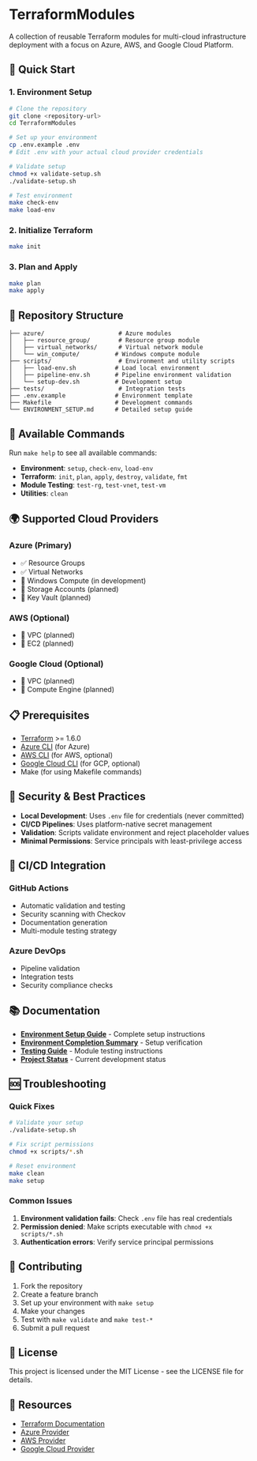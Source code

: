 # TerraformModules

A collection of reusable Terraform modules for multi-cloud infrastructure deployment with a focus on Azure, AWS, and Google Cloud Platform.

## 🚀 Quick Start

### 1. Environment Setup
```bash
# Clone the repository
git clone <repository-url>
cd TerraformModules

# Set up your environment
cp .env.example .env
# Edit .env with your actual cloud provider credentials

# Validate setup
chmod +x validate-setup.sh
./validate-setup.sh

# Test environment
make check-env
make load-env
```

### 2. Initialize Terraform
```bash
make init
```

### 3. Plan and Apply
```bash
make plan
make apply
```

## 📁 Repository Structure

```
├── azure/                     # Azure modules
│   ├── resource_group/        # Resource group module
│   ├── virtual_networks/      # Virtual network module
│   └── win_compute/          # Windows compute module
├── scripts/                   # Environment and utility scripts
│   ├── load-env.sh           # Load local environment
│   ├── pipeline-env.sh       # Pipeline environment validation
│   └── setup-dev.sh          # Development setup
├── tests/                     # Integration tests
├── .env.example              # Environment template
├── Makefile                  # Development commands
└── ENVIRONMENT_SETUP.md      # Detailed setup guide
```

## 🔧 Available Commands

Run `make help` to see all available commands:

- **Environment**: `setup`, `check-env`, `load-env`
- **Terraform**: `init`, `plan`, `apply`, `destroy`, `validate`, `fmt`
- **Module Testing**: `test-rg`, `test-vnet`, `test-vm`
- **Utilities**: `clean`

## 🌍 Supported Cloud Providers

### Azure (Primary)
- ✅ Resource Groups
- ✅ Virtual Networks
- 🚧 Windows Compute (in development)
- 🔄 Storage Accounts (planned)
- 🔄 Key Vault (planned)

### AWS (Optional)
- 🔄 VPC (planned)
- 🔄 EC2 (planned)

### Google Cloud (Optional)
- 🔄 VPC (planned)
- 🔄 Compute Engine (planned)

## 📋 Prerequisites

- [Terraform](https://www.terraform.io/downloads.html) >= 1.6.0
- [Azure CLI](https://docs.microsoft.com/en-us/cli/azure/install-azure-cli) (for Azure)
- [AWS CLI](https://aws.amazon.com/cli/) (for AWS, optional)
- [Google Cloud CLI](https://cloud.google.com/sdk/docs/install) (for GCP, optional)
- Make (for using Makefile commands)

## 🔐 Security & Best Practices

- **Local Development**: Uses `.env` file for credentials (never committed)
- **CI/CD Pipelines**: Uses platform-native secret management
- **Validation**: Scripts validate environment and reject placeholder values
- **Minimal Permissions**: Service principals with least-privilege access

## 🔄 CI/CD Integration

### GitHub Actions
- Automatic validation and testing
- Security scanning with Checkov
- Documentation generation
- Multi-module testing strategy

### Azure DevOps
- Pipeline validation
- Integration tests
- Security compliance checks

## 📚 Documentation

- **[Environment Setup Guide](ENVIRONMENT_SETUP.md)** - Complete setup instructions
- **[Environment Completion Summary](ENV_COMPLETION_SUMMARY.md)** - Setup verification
- **[Testing Guide](TESTING_GUIDE.md)** - Module testing instructions
- **[Project Status](PROJECT_STATUS.md)** - Current development status

## 🆘 Troubleshooting

### Quick Fixes
```bash
# Validate your setup
./validate-setup.sh

# Fix script permissions
chmod +x scripts/*.sh

# Reset environment
make clean
make setup
```

### Common Issues
1. **Environment validation fails**: Check `.env` file has real credentials
2. **Permission denied**: Make scripts executable with `chmod +x scripts/*.sh`
3. **Authentication errors**: Verify service principal permissions

## 🤝 Contributing

1. Fork the repository
2. Create a feature branch
3. Set up your environment with `make setup`
4. Make your changes
5. Test with `make validate` and `make test-*`
6. Submit a pull request

## 📄 License

This project is licensed under the MIT License - see the LICENSE file for details.

## 🔗 Resources

- [Terraform Documentation](https://www.terraform.io/docs)
- [Azure Provider](https://registry.terraform.io/providers/hashicorp/azurerm/latest/docs)
- [AWS Provider](https://registry.terraform.io/providers/hashicorp/aws/latest/docs)
- [Google Cloud Provider](https://registry.terraform.io/providers/hashicorp/google/latest/docs)
